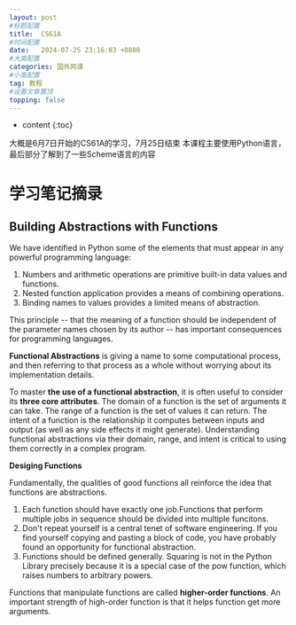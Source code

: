 ```yaml
---
layout: post
#标题配置
title:  CS61A
#时间配置
date:   2024-07-25 23:16:03 +0800
#大类配置
categories: 国外网课
#小类配置
tag: 教程
#设置文章置顶
topping: false
---
```


* content
{:toc}

大概是6月7日开始的CS61A的学习，7月25日结束
本课程主要使用Python语言，最后部分了解到了一些Scheme语言的内容



学习笔记摘录
====================================

Building Abstractions with Functions
----------
We have identified in Python some of the elements that must appear in any powerful programming language:
1. Numbers and arithmetic operations are primitive built-in data values and functions.
2. Nested function application provides a means of combining operations.
3. Binding names to values provides a limited means of abstraction.

This principle -- that the meaning of a function should be independent of the parameter names chosen by its author -- has important consequences for programming languages.

**Functional Abstractions** is giving a name to some computational process, and then referring to that process as a whole without worrying about its implementation details.

To master **the use of a functional abstraction**, it is often useful to consider its **three core attributes**. The domain of a function is the set of arguments it can take. The range of a function is the set of values it can return. The intent of a function is the relationship it computes between inputs and output (as well as any side effects it might generate). Understanding functional abstractions via their domain, range, and intent is critical to using them correctly in a complex program.

**Desiging Functions**

Fundamentally, the qualities of good functions all reinforce the idea that functions are abstractions.
1. Each function should have exactly one job.Functions that perform multiple jobs in sequence should be divided into multiple funcitons.
2. Don't repeat yourself is a central tenet of software engineering. If you find yourself copying and pasting a block of code, you have probably found an opportunity for functional abstraction.
3. Functions should be defined generally. Squaring is not in the Python Library precisely because it is a special case of the pow function, which raises numbers to arbitrary powers.

Functions that manipulate functions are called **higher-order functions**. An important strength of high-order function is that it helps function get more arguments.
